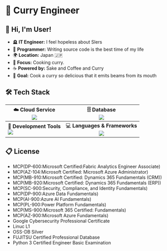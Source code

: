 # 🍛 Curry Engineer
## 👋 **Hi, I'm User!** 
* 🪦 **IT Engineer:** I feel hopeless about SIers
* 💾 **Programmer:** Writing source code is the best time of my life
* 🌍 **Location:** Japan 🇯🇵
* 💼 **Focus:** Cooking curry.
* ☕ **Powered by:** Sake and Coffee and Curry
* 🎯 **Goal:** Cook a curry so delicious that it emits beams from its mouth

## 🛠️ **Tech Stack** 

| ☁️ **Cloud Service**<br> ![](https://skillicons.dev/icons?i=azure)  | 🗄️ **Database**<br> ![](https://skillicons.dev/icons?i=postgresql,mysql) |
| ------------------------------------------------------------------------------ | :-------------------------------------------------------------------------------------------: |
| 🔧 **Development Tools**<br> ![](https://skillicons.dev/icons?i=vscode,git,github) | 💻 **Languages & Frameworks**<br> ![](https://skillicons.dev/icons?i=python,c,cs,java,html,css) |

## 📋 **License** 

* MCP(DP-600:Microsoft Certified:Fabric Analytics Engineer Associate)
* MCP(AZ-104:Microsoft Certified: Microsoft Azure Administrator)
* MCP(MB-910:Microsoft Certified: Dynamics 365 Fundamentals (CRM))
* MCP(MB-920:Microsoft Certified: Dynamics 365 Fundamentals (ERP))
* MCP(SC-900:Security, Compliance, and Identity Fundamentals)
* MCP(DP-900:Azure Data Fundamentals)
* MCP(AI-900:Azure AI Fundamentals)
* MCP(PL-900:Power Platform Fundamentals)
* MCP(MS-900:Microsoft 365 Certified: Fundamentals)
* MCP(AZ-900:Microsoft Azure Fundamentals)
* Google Cybersecurity Professional Certificate
* Linuc L1
* OSS-DB Silver
* FUJITSU Certified Professional Database
* Python 3 Certified Engineer Basic Examination



